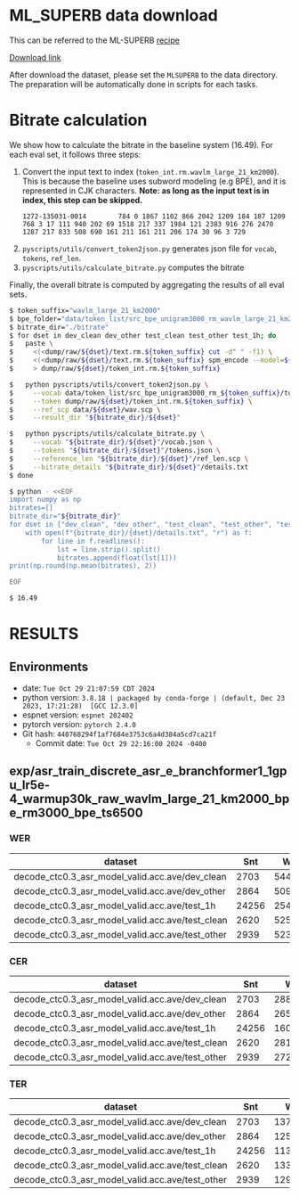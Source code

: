 <!-- Generated by scripts/utils/show_asr_result.sh -->
# ML_SUPERB data download
This can be referred to the ML-SUPERB [recipe](https://github.com/espnet/espnet/blob/master/egs2/ml_superb/asr1)

[Download link](https://drive.google.com/file/d/1QYjl-7vflle__3AfuosAC5VJGiBDvEqz/view?usp=drive_link)

After download the dataset, please set the `MLSUPERB` to the data directory. The preparation will be automatically done in scripts for each tasks.

# Bitrate calculation

We show how to calculate the bitrate in the baseline system (16.49). For each eval set, it follows three steps:
1. Convert the input text to index (`token_int.rm.wavlm_large_21_km2000`). This is because the baseline uses subword modeling (e.g BPE), and it is represented in CJK characters. **Note: as long as the input text is in index, this step can be skipped.**
   ```
   1272-135031-0014        784 0 1867 1102 866 2042 1209 184 187 1209 768 3 17 111 940 202 69 1518 217 337 1984 121 2383 916 276 2470 1287 217 833 508 690 161 211 161 211 206 174 30 96 3 729
   ```
2. `pyscripts/utils/convert_token2json.py` generates json file for `vocab`, `tokens`, `ref_len`.
3. `pyscripts/utils/calculate_bitrate.py` computes the bitrate

Finally, the overall bitrate is computed by aggregating the results of all eval sets.

```bash
$ token_suffix="wavlm_large_21_km2000"
$ bpe_folder="data/token_list/src_bpe_unigram3000_rm_wavlm_large_21_km2000"
$ bitrate_dir="./bitrate"
$ for dset in dev_clean dev_other test_clean test_other test_1h; do
$   paste \
$     <(<dump/raw/${dset}/text.rm.${token_suffix} cut -d" " -f1) \
$     <(<dump/raw/${dset}/text.rm.${token_suffix} spm_encode --model=${bpe_folder}/bpe.model --output_format=id) \
$     > dump/raw/${dset}/token_int.rm.${token_suffix}

$   python pyscripts/utils/convert_token2json.py \
$     --vocab data/token_list/src_bpe_unigram3000_rm_${token_suffix}/tokens.txt \
$     --token dump/raw/${dset}/token_int.rm.${token_suffix} \
$     --ref_scp data/${dset}/wav.scp \
$     --result_dir "${bitrate_dir}/${dset}"

$   python pyscripts/utils/calculate_bitrate.py \
$     --vocab "${bitrate_dir}/${dset}"/vocab.json \
$     --tokens "${bitrate_dir}/${dset}"/tokens.json \
$     --reference_len "${bitrate_dir}/${dset}"/ref_len.scp \
$     --bitrate_details "${bitrate_dir}/${dset}"/details.txt
$ done

$ python - <<EOF
import numpy as np
bitrates=[]
bitrate_dir="${bitrate_dir}"
for dset in ["dev_clean", "dev_other", "test_clean", "test_other", "test_1h"]:
    with open(f"{bitrate_dir}/{dset}/details.txt", "r") as f:
        for line in f.readlines():
            lst = line.strip().split()
            bitrates.append(float(lst[1]))
print(np.round(np.mean(bitrates), 2))

EOF

$ 16.49
```

# RESULTS
## Environments
- date: `Tue Oct 29 21:07:59 CDT 2024`
- python version: `3.8.18 | packaged by conda-forge | (default, Dec 23 2023, 17:21:28)  [GCC 12.3.0]`
- espnet version: `espnet 202402`
- pytorch version: `pytorch 2.4.0`
- Git hash: `440768294f1af7684e3753c6a4d384a5cd7ca21f`
  - Commit date: `Tue Oct 29 22:16:00 2024 -0400`

## exp/asr_train_discrete_asr_e_branchformer1_1gpu_lr5e-4_warmup30k_raw_wavlm_large_21_km2000_bpe_rm3000_bpe_ts6500
### WER

|dataset|Snt|Wrd|Corr|Sub|Del|Ins|Err|S.Err|
|---|---|---|---|---|---|---|---|---|
|decode_ctc0.3_asr_model_valid.acc.ave/dev_clean|2703|54402|95.4|4.3|0.3|0.4|4.9|51.5|
|decode_ctc0.3_asr_model_valid.acc.ave/dev_other|2864|50948|91.5|7.9|0.6|0.6|9.1|65.6|
|decode_ctc0.3_asr_model_valid.acc.ave/test_1h|24256|254316|42.1|48.1|9.8|4.8|62.7|94.8|
|decode_ctc0.3_asr_model_valid.acc.ave/test_clean|2620|52576|95.4|4.3|0.3|0.4|5.0|51.0|
|decode_ctc0.3_asr_model_valid.acc.ave/test_other|2939|52343|91.5|7.8|0.7|0.6|9.1|66.2|

### CER

|dataset|Snt|Wrd|Corr|Sub|Del|Ins|Err|S.Err|
|---|---|---|---|---|---|---|---|---|
|decode_ctc0.3_asr_model_valid.acc.ave/dev_clean|2703|288456|98.8|0.7|0.5|0.4|1.6|51.5|
|decode_ctc0.3_asr_model_valid.acc.ave/dev_other|2864|265951|97.3|1.5|1.1|0.7|3.4|65.6|
|decode_ctc0.3_asr_model_valid.acc.ave/test_1h|24256|1600215|81.0|11.2|7.7|3.9|22.9|94.8|
|decode_ctc0.3_asr_model_valid.acc.ave/test_clean|2620|281530|98.8|0.7|0.5|0.4|1.5|51.0|
|decode_ctc0.3_asr_model_valid.acc.ave/test_other|2939|272758|97.5|1.4|1.1|0.7|3.3|66.2|

### TER

|dataset|Snt|Wrd|Corr|Sub|Del|Ins|Err|S.Err|
|---|---|---|---|---|---|---|---|---|
|decode_ctc0.3_asr_model_valid.acc.ave/dev_clean|2703|137035|97.0|2.3|0.7|0.4|3.4|51.5|
|decode_ctc0.3_asr_model_valid.acc.ave/dev_other|2864|125959|94.0|4.5|1.5|0.9|6.9|65.6|
|decode_ctc0.3_asr_model_valid.acc.ave/test_1h|24256|1131804|72.6|19.0|8.4|4.5|32.0|94.8|
|decode_ctc0.3_asr_model_valid.acc.ave/test_clean|2620|133595|97.1|2.2|0.8|0.4|3.3|51.0|
|decode_ctc0.3_asr_model_valid.acc.ave/test_other|2939|129019|94.1|4.4|1.5|0.8|6.7|66.2|
